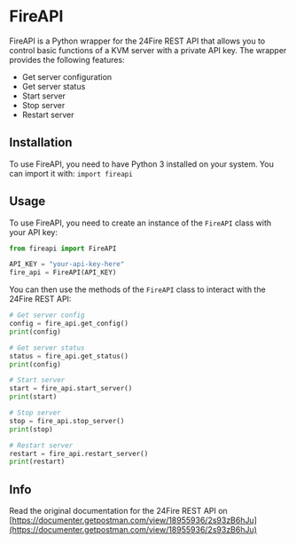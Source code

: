 # FireAPI

FireAPI is a Python wrapper for the 24Fire REST API that allows you to control basic functions of a KVM server with a private API key. The wrapper provides the following features:

- Get server configuration
- Get server status
- Start server
- Stop server
- Restart server

## Installation

To use FireAPI, you need to have Python 3 installed on your system. You can import it with: `import fireapi`

## Usage

To use FireAPI, you need to create an instance of the `FireAPI` class with your API key:

```python
from fireapi import FireAPI

API_KEY = "your-api-key-here"
fire_api = FireAPI(API_KEY)

```
You can then use the methods of the `FireAPI` class to interact with the 24Fire REST API:
```python
# Get server config
config = fire_api.get_config()
print(config)

# Get server status
status = fire_api.get_status()
print(config)

# Start server
start = fire_api.start_server()
print(start)

# Stop server
stop = fire_api.stop_server()
print(stop)

# Restart server
restart = fire_api.restart_server()
print(restart)
```

## Info
Read the original documentation for the 24Fire REST API on [https://documenter.getpostman.com/view/18955936/2s93zB6hJu](https://documenter.getpostman.com/view/18955936/2s93zB6hJu)
